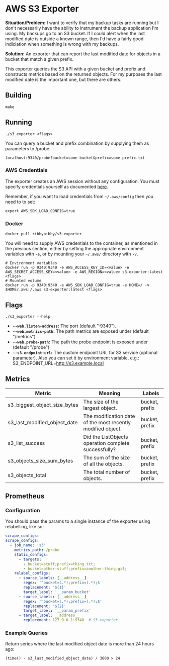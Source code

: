 # AWS S3 Exporter
__Situation/Problem:__ I want to verify that my backup tasks are running but I don't necessarily have the ability to instrument the backup application I'm using. My backups go to an S3 bucket. If I could alert when the last modified date is outside a known range, then I'd have a fairly good indiciation when something is wrong with my backups.

__Solution:__ An exporter that can report the last modified date for objects in a bucket that match a given prefix.

This exporter queries the S3 API with a given bucket and prefix and constructs metrics based on the returned objects. For my purposes the last modified date is the important one, but there are others.

## Building
    make

## Running
    ./s3_exporter <flags>

You can query a bucket and prefix combination by supplying them as parameters to /probe:

    localhost:9340/probe?bucket=some-bucket&prefix=some-prefix.txt

### AWS Credentials
The exporter creates an AWS session without any configuration. You must specify credentials yourself as documented [here](https://docs.aws.amazon.com/sdk-for-go/v1/developer-guide/configuring-sdk.html).

Remember, if you want to load credentials from `~/.aws/config` then you need to to set:

    export AWS_SDK_LOAD_CONFIG=true

### Docker
    docker pull ribbybibby/s3-exporter

You will need to supply AWS credentials to the container, as mentioned in the previous section, either by setting the appropriate environment variables with `-e`, or by mounting your `~/.aws/` directory with `-v`.

    # Environment variables
    docker run -p 9340:9340 -e AWS_ACCESS_KEY_ID=<value> -e AWS_SECRET_ACCESS_KEY=<value> -e AWS_REGION=<value> s3-exporter:latest <flags>
    # Mounted volume
    docker run -p 9340:9340 -e AWS_SDK_LOAD_CONFIG=true -e HOME=/ -v $HOME/.aws:/.aws s3-exporter:latest <flags>


## Flags
    ./s3_exporter --help
 * __`--web.listen-address`:__ The port (default ":9340").
 * __`--web.metrics-path`:__ The path metrics are exposed under (default "/metrics")
 * __`--web.probe-path`:__ The path the probe endpoint is exposed under (default "/probe")
 * __`--s3.endpoint-url`:__ The custom endpoint URL for S3 service (optional parameter).
Also you can set it by environment variable, e.g.: S3_ENDPOINT_URL=http://s3.example.local

## Metrics


| Metric | Meaning | Labels |
| ------ | ------- | ------ |
| s3_biggest_object_size_bytes | The size of the largest object. | bucket, prefix |
| s3_last_modified_object_date | The modification date of the most recently modified object. | bucket, prefix |
| s3_list_success | Did the ListObjects operation complete successfully? | bucket, prefix |
| s3_objects_size_sum_bytes | The sum of the size of all the objects. | bucket, prefix |
| s3_objects_total | The total number of objects. | bucket, prefix |

## Prometheus
### Configuration
You should pass the params to a single instance of the exporter using relabelling, like so:
```yml
scrape_configs:
scrape_configs:
  - job_name: 's3'
    metrics_path: /probe
    static_configs:
      - targets:
        - bucket=stuff;prefix=thing.txt;
        - bucket=other-stuff;prefix=another-thing.gif;
    relabel_configs:
      - source_labels: [__address__]
        regex: '^bucket=(.*);prefix=(.*);$'
        replacement: '${1}'
        target_label: '__param_bucket'
      - source_labels: [__address__]
        regex: '^bucket=(.*);prefix=(.*);$'
        replacement: '${2}'
        target_label: '__param_prefix'
      - target_label: __address__
        replacement: 127.0.0.1:9340  # S3 exporter.

```
### Example Queries
Return series where the last modified object date is more than 24 hours ago:

    (time() - s3_last_modified_object_date) / 3600 > 24
